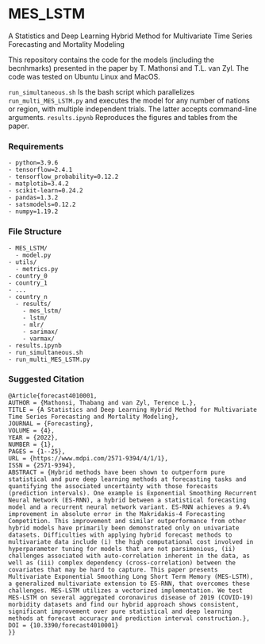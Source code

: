 # MES_LSTM
A Statistics and Deep Learning Hybrid Method for Multivariate Time Series Forecasting and Mortality Modeling

This repository contains the code for the models (including the becnhmarks) presented in the paper by T. Mathonsi and T.L. van Zyl. The code was tested on Ubuntu Linux and MacOS.

```run_simultaneous.sh``` Is the bash script which parallelizes ```run_multi_MES_LSTM.py``` and executes the model for any number of nations or region, with multiple independent trials. The latter accepts command-line arguments. ```results.ipynb``` Reproduces the figures and tables from the paper.

### Requirements
```
- python=3.9.6
- tensorflow=2.4.1
- tensorflow_probability=0.12.2
- matplotib=3.4.2
- scikit-learn=0.24.2
- pandas=1.3.2
- satsmodels=0.12.2
- numpy=1.19.2
```


### File Structure
```
- MES_LSTM/
  - model.py
- utils/
  - metrics.py
- country_0
- country_1
- ...
- country_n
  - results/
    - mes_lstm/
    - lstm/
    - mlr/
    - sarimax/
    - varmax/
- results.ipynb
- run_simultaneous.sh
- run_multi_MES_LSTM.py

```

### Suggested Citation
```
@Article{forecast4010001,
AUTHOR = {Mathonsi, Thabang and van Zyl, Terence L.},
TITLE = {A Statistics and Deep Learning Hybrid Method for Multivariate Time Series Forecasting and Mortality Modeling},
JOURNAL = {Forecasting},
VOLUME = {4},
YEAR = {2022},
NUMBER = {1},
PAGES = {1--25},
URL = {https://www.mdpi.com/2571-9394/4/1/1},
ISSN = {2571-9394},
ABSTRACT = {Hybrid methods have been shown to outperform pure statistical and pure deep learning methods at forecasting tasks and quantifying the associated uncertainty with those forecasts (prediction intervals). One example is Exponential Smoothing Recurrent Neural Network (ES-RNN), a hybrid between a statistical forecasting model and a recurrent neural network variant. ES-RNN achieves a 9.4% improvement in absolute error in the Makridakis-4 Forecasting Competition. This improvement and similar outperformance from other hybrid models have primarily been demonstrated only on univariate datasets. Difficulties with applying hybrid forecast methods to multivariate data include (i) the high computational cost involved in hyperparameter tuning for models that are not parsimonious, (ii) challenges associated with auto-correlation inherent in the data, as well as (iii) complex dependency (cross-correlation) between the covariates that may be hard to capture. This paper presents Multivariate Exponential Smoothing Long Short Term Memory (MES-LSTM), a generalized multivariate extension to ES-RNN, that overcomes these challenges. MES-LSTM utilizes a vectorized implementation. We test MES-LSTM on several aggregated coronavirus disease of 2019 (COVID-19) morbidity datasets and find our hybrid approach shows consistent, significant improvement over pure statistical and deep learning methods at forecast accuracy and prediction interval construction.},
DOI = {10.3390/forecast4010001}
}}

```


